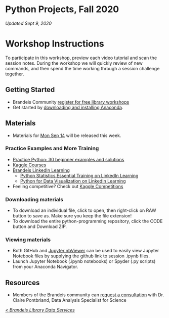 # Python Projects, Fall 2020
*Updated Sept 9, 2020*

# Workshop Instructions
To participate in this workshop, preview each video tutorial and scan the session notes. During the workshop we will quickly review of new commands, and then spend the time working through a session challenge together.

## Getting Started
- Brandeis Community [register for free library workshops](https://calendar.library.brandeis.edu/calendar/workshops/)
- Get started by [downloading and installing Anaconda](https://www.anaconda.com/products/individual#Downloads).

## Materials
- Materials for [Mon Sep 14](https://calendar.library.brandeis.edu/event/6940509) will be released this week.



### Practice Examples and More Training
- [Practice Python: 30 beginner examples and solutions](http://www.practicepython.org/)
- [Kaggle Courses](https://www.kaggle.com/learn/overview)
- [Brandeis LinkedIn Learning](https://www.brandeis.edu/its/support/linkedin-learning/index.html)
  - [Python Statistics Essential Training on LinkedIn Learning](https://www.linkedin.com/learning/python-statistics-essential-training/)
  - [Python for Data Visualization on LinkedIn Learning](https://www.linkedin.com/learning/python-for-data-visualization/)
- Feeling competitive?  Check out [Kaggle Competitions](https://www.kaggle.com/competitions)

### Downloading materials
- To download an individual file, click to open, then right-click on RAW button to save as.  Make sure you keep the file extension!
- To download the entire python-programming repository, click the CODE button and Download ZIP.

### Viewing materials
- Both GitHub and [Jupyter nbViewer](https://nbviewer.jupyter.org/) can be used to easily view Jupyter Notebook files by supplying the github link to session .ipynb files. 
-  Launch Jupyter Notebook (.ipynb notebooks) or Spyder (.py scripts) from your Anaconda Navigator.  

## Resources
- Members of the Brandeis community can [request a consultation](https://calendar.library.brandeis.edu/appointments/scidata) with Dr. Claire Pontbriand, Data Analysis Specialist for Science

[*< Brandeis Library Data Services*](https://deisdata.github.io)
